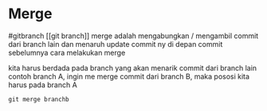 # Merge
#gitbranch  [[git branch]]
merge adalah mengabungkan / mengambil commit dari branch lain dan menaruh update commit ny di depan commit sebelumnya
cara melakukan merge

kita harus berdada pada branch yang akan menarik commit dari branch lain
contoh branch A, ingin me merge commit dari branch B, maka pososi kita harus pada branch A

```git 
git merge branchb
```
